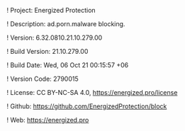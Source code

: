 ! Project: Energized Protection

! Description: ad.porn.malware blocking.

! Version: 6.32.0810.21.10.279.00

! Build Version: 21.10.279.00

! Build Date: Wed, 06 Oct 21 00:15:57 +06

! Version Code: 2790015

! License: CC BY-NC-SA 4.0, https://energized.pro/license

! Github: https://github.com/EnergizedProtection/block

! Web: https://energized.pro
